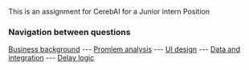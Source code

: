 This is an assignment for CerebAI for a Junior intern Position

### Navigation between questions

[Business background](./DOCS/business_background.md) ---
[Promlem analysis](./DOCS/Q1/problem_analysis.md) ---
[UI design](./DOCS/Q2/UI_design.md) ---
[Data and integration](./DOCS/Q3/data_and_integration.md) ---
[Delay logic](./DOCS/Q4/delay_logic.md)
